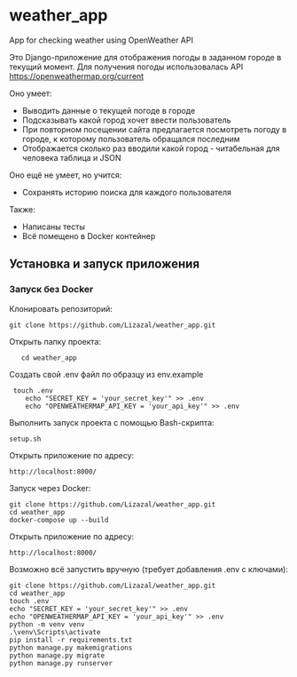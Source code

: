 # weather_app
App for checking weather using OpenWeather API

Это Django-приложение для отображения погоды в заданном городе в текущий момент.
Для получения погоды использовалась API https://openweathermap.org/current

Оно умеет:
- Выводить данные о текущей погоде в городе
- Подсказывать какой город хочет ввести пользователь
- При повторном посещении сайта предлагается посмотреть погоду в городе, к которому пользователь обращался последним
- Отображается сколько раз вводили какой город - читабельная для человека таблица и JSON

Оно ещё не умеет, но учится:
- Сохранять историю поиска для каждого пользователя

Также:
- Написаны тесты
- Всё помещено в Docker контейнер

## Установка и запуск приложения

### Запуск без Docker

Клонировать репозиторий:

   ```
   git clone https://github.com/Lizazal/weather_app.git
   ```
Открыть папку проекта:
```
   cd weather_app
   ```
Создать свой .env файл по образцу из env.example
```
 touch .env
	echo "SECRET_KEY = 'your_secret_key'" >> .env
	echo "OPENWEATHERMAP_API_KEY = 'your_api_key'" >> .env
```
Выполнить запуск проекта с помощью Bash-скрипта:
```
setup.sh
```
Открыть приложение по адресу:
```
http://localhost:8000/
```

Запуск через Docker:
```
git clone https://github.com/Lizazal/weather_app.git
cd weather_app
docker-compose up --build
```
Открыть приложение по адресу:
```
http://localhost:8000/
```

Возможно всё запустить вручную (требует добавления .env с ключами):
```
git clone https://github.com/Lizazal/weather_app.git
cd weather_app
touch .env
echo "SECRET_KEY = 'your_secret_key'" >> .env
echo "OPENWEATHERMAP_API_KEY = 'your_api_key'" >> .env
python -m venv venv
.\venv\Scripts\activate
pip install -r requirements.txt
python manage.py makemigrations
python manage.py migrate
python manage.py runserver
```